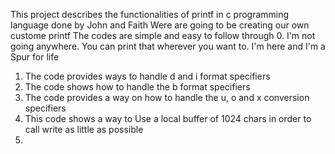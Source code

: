 This project describes the functionalities of printf in c programming language done by John and Faith
Were are going to be creating our own custome printf
The codes are simple and easy to follow through
0. I'm not going anywhere. You can print that wherever you want to. I'm here and I'm a Spur for life
1. The code provides ways to handle d and i format specifiers
2. The code shows how to handle the b format specifiers
3. The code provides a way on how to handle the u, o and x conversion specifiers 
4. This code shows a way to Use a local buffer of 1024 chars in order to call write as little as possible
5.
